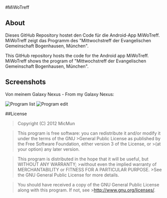 #MiWoTreff

## About
Dieses GitHub Repository hostet den Code f&uuml;r die Android-App MiWoTreff. MiWoTreff zeigt das Programm des "Mittwochstreff der Evangelischen Gemeinschaft Bogenhausen, München".

This GitHub repository hosts the code for the Android app MiWoTreff. MiWoTreff shows the program of "Mittwochstreff der Evangelischen Gemeinschaft Bogenhausen, München".

## Screenshots

Von meinem Galaxy Nexus - From my Galaxy Nexus:

![Program list](http://i.imgur.com/z5KYn)
![Program edit](http://i.imgur.com/BvN2j)

##License

>Copyright (C) 2012 MicMun

>This program is free software: you can redistribute it and/or modify it under the terms of the GNU >General Public License as published by the Free Software Foundation, either version 3 of the License, or >(at your option) any later version.

>This program is distributed in the hope that it will be useful, but WITHOUT ANY WARRANTY; >without even the implied warranty of MERCHANTABILITY or FITNESS FOR A PARTICULAR PURPOSE. >See the GNU General Public License for more details.

>You should have received a copy of the GNU General Public License along with this program. If not, see >http://www.gnu.org/licenses/.

